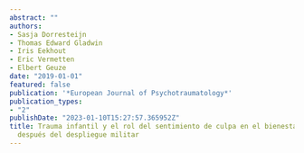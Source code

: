 ```yaml
---
abstract: ""
authors:
- Sasja Dorresteijn
- Thomas Edward Gladwin
- Iris Eekhout
- Eric Vermetten
- Elbert Geuze
date: "2019-01-01"
featured: false
publication: '*European Journal of Psychotraumatology*'
publication_types:
- "2"
publishDate: "2023-01-10T15:27:57.365952Z"
title: Trauma infantil y el rol del sentimiento de culpa en el bienestar psicológico
  después del despliegue militar
---
```


